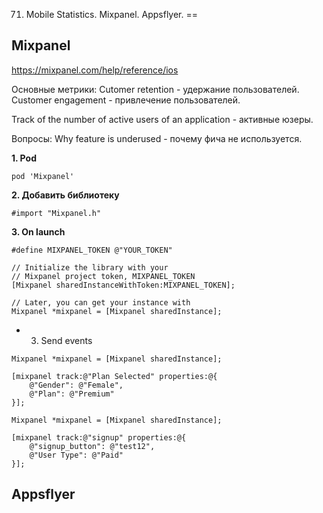 71. Mobile Statistics. Mixpanel. Appsflyer.
==

## Mixpanel

https://mixpanel.com/help/reference/ios

Основные метрики:
Cutomer retention - удержание пользователей.
Customer engagement - привлечение пользователей.

Track of the number of active users of an application - активные юзеры.

Вопросы:
Why feature is underused - почему фича не используется.


__1. Pod__
```
pod 'Mixpanel'
```

__2. Добавить библиотеку__
```
#import "Mixpanel.h"
```

__3. On launch__
```
#define MIXPANEL_TOKEN @"YOUR_TOKEN"

// Initialize the library with your
// Mixpanel project token, MIXPANEL_TOKEN
[Mixpanel sharedInstanceWithToken:MIXPANEL_TOKEN];

// Later, you can get your instance with
Mixpanel *mixpanel = [Mixpanel sharedInstance];
```


* 3. Send events
```objc
Mixpanel *mixpanel = [Mixpanel sharedInstance];

[mixpanel track:@"Plan Selected" properties:@{
    @"Gender": @"Female",
    @"Plan": @"Premium"
}];
```

```objc
Mixpanel *mixpanel = [Mixpanel sharedInstance];

[mixpanel track:@"signup" properties:@{
    @"signup_button": @"test12",
    @"User Type": @"Paid"
}];
```




## Appsflyer





